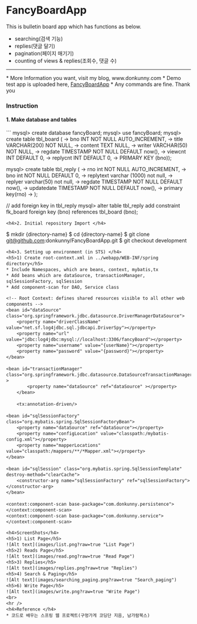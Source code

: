 # FancyBoardApp
This is bulletin board app which has functions as below.
* searching(검색 기능)
* replies(댓글 달기)
* pagination(페이지 매기기)
* counting of views & replies(조회수, 댓글 수)

<hr />
* More Information you want, visit my blog, www.donkunny.com
* Demo test app is uploaded here, <a href="http://www.donkunny.com:8080/FancyBoardApp/sboard/list">FancyBoardApp</a>
* Any commands are fine. Thank you

<h3>Instruction</h3>
<h4>1. Make database and tables</h4>
```
mysql> create database fancyBoard;
mysql> use fancyBoard;
mysql> create table tbl_board (
    -> bno INT NOT NULL AUTO_INCREMENT,
    -> title VARCHAR(200) NOT NULL,
    -> content TEXT NULL,
    -> writer VARCHAR(50) NOT NULL,
    -> regdate TIMESTAMP NOT NULL DEFAULT now(),
    -> viewcnt INT DEFAULT 0,
    -> replycnt INT DEFAULT 0,
    -> PRIMARY KEY (bno));

mysql> create table tbl_reply (
    -> rno int NOT NULL AUTO_INCREMENT,
    -> bno int NOT NULL DEFAULT 0,
    -> replytext varchar (1000) not null,
    -> replyer varchar(50) not null,
    -> regdate TIMESTAMP NOT NULL DEFAULT now(),
    -> updatedate TIMESTAMP NOT NULL DEFAULT now(),
    -> primary key(rno)
    -> );

// add foreign key in tbl_reply
mysql> alter table tbl_reply add constraint fk_board foreign key (bno) references tbl_board (bno);
```
<h4>2. Initial repository Import </h4>
```
$ mkdir {directory-name}
$ cd {directory-name}
$ git clone git@github.com:donkunny/FancyBoardApp.git
$ git checkout development
```
<h4>3. Setting up environment (in STS) </h4>
<h5>1) Create root-context.xml in ../webapp/WEB-INF/spring directory</h5>
* Include Namespaces, which are beans, context, mybatis,tx
* Add beans which are dataSource, transactionManager, sqlSessionFactory, sqlSession
* Add component-scan for DAO, Service class
```
	<!-- Root Context: defines shared resources visible to all other web components -->
	<bean id="dataSource" class="org.springframework.jdbc.datasource.DriverManagerDataSource">
		<property name="driverClassName" value="net.sf.log4jdbc.sql.jdbcapi.DriverSpy"></property>
		<property name="url" value="jdbc:log4jdbc:mysql://localhost:3306/fancyBoard"></property>
		<property name="username" value="{userName}"></property>
		<property name="password" value="{password}"></property>
	</bean> 
	
	<bean id="transactionManager" class="org.springframework.jdbc.datasource.DataSourceTransactionManager" >
    		<property name="dataSource" ref="dataSource" ></property>
    	</bean>
    
    	<tx:annotation-driven/>
	
	<bean id="sqlSessionFactory" class="org.mybatis.spring.SqlSessionFactoryBean">
		<property name="dataSource" ref="dataSource"></property>
		<property name="configLocation" value="classpath:/mybatis-config.xml"></property>
		<property name="mapperLocations" value="classpath:/mappers/**/*Mapper.xml"></property>
	</bean>
	
	<bean id="sqlSession" class="org.mybatis.spring.SqlSessionTemplate" destroy-method="clearCache">
		<constructor-arg name="sqlSessionFactory" ref="sqlSessionFactory"></constructor-arg>
	</bean>
	
	<context:component-scan base-package="com.donkunny.persistence"></context:component-scan>
	<context:component-scan base-package="com.donkunny.service"></context:component-scan>
```
<h4>ScreenShots</h4>
<h5>1) List Page</h5>
![Alt text](images/list.png?raw=true "List Page")
<h5>2) Reads Page</h5>
![Alt text](images/read.png?raw=true "Read Page")
<h5>3) Replies</h5>
![Alt text](images/replies.png?raw=true "Replies")
<h5>4) Search & Paging</h5>
![Alt text](images/searching_paging.png?raw=true "Search_paging")
<h5>6) Write Page</h5>
![Alt text](images/write.png?raw=true "Write Page")
<br>
<hr />
<h4>Reference </h4>
* 코드로 배우는 스프링 웹 프로젝트(구멍가게 코딩단 지음, 남가람북스)
